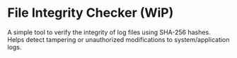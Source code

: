 # File Integrity Checker (WiP)
A simple tool to verify the integrity of log files using SHA-256 hashes.  
Helps detect tampering or unauthorized modifications to system/application logs.
